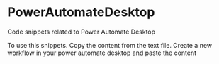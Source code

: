 # PowerAutomateDesktop
Code snippets related to Power Automate Desktop

To use this snippets.
Copy the content from the text file. Create a new workflow in your power automate desktop and paste the content


